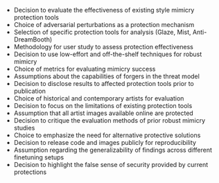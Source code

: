 - Decision to evaluate the effectiveness of existing style mimicry protection tools
- Choice of adversarial perturbations as a protection mechanism
- Selection of specific protection tools for analysis (Glaze, Mist, Anti-DreamBooth)
- Methodology for user study to assess protection effectiveness
- Decision to use low-effort and off-the-shelf techniques for robust mimicry
- Choice of metrics for evaluating mimicry success
- Assumptions about the capabilities of forgers in the threat model
- Decision to disclose results to affected protection tools prior to publication
- Choice of historical and contemporary artists for evaluation
- Decision to focus on the limitations of existing protection tools
- Assumption that all artist images available online are protected
- Decision to critique the evaluation methods of prior robust mimicry studies
- Choice to emphasize the need for alternative protective solutions
- Decision to release code and images publicly for reproducibility
- Assumption regarding the generalizability of findings across different finetuning setups
- Decision to highlight the false sense of security provided by current protections